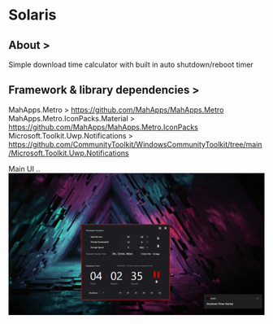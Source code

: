 # Solaris

## About >
Simple download time calculator with built in auto shutdown/reboot timer


## Framework & library dependencies >
MahApps.Metro > https://github.com/MahApps/MahApps.Metro  
MahApps.Metro.IconPacks.Material > https://github.com/MahApps/MahApps.Metro.IconPacks     
Microsoft.Toolkit.Uwp.Notifications > https://github.com/CommunityToolkit/WindowsCommunityToolkit/tree/main/Microsoft.Toolkit.Uwp.Notifications  

Main UI ..  
![](images/Screenshot.png)
